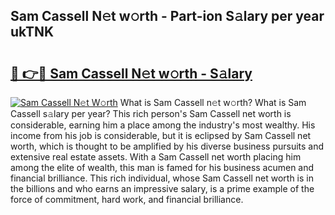 ## Sam Cassell N𝚎t w𝚘rth - Part-ion S𝚊lary per year ukTNK

# <h2><a href="http://gc2foon.nevu.top/?p=Sam+Cassell">🔗 👉🔴 Sam Cassell N𝚎t w𝚘rth - S𝚊lary</a></h2>

[![Sam Cassell N𝚎t W𝚘rth](https://i.imgur.com/Oavwk0R.jpeg)](http://gc2foon.nevu.top/?p=Sam+Cassell)
What is Sam Cassell n𝚎t w𝚘rth? What is Sam Cassell s𝚊lary per year?
This rich person's Sam Cassell net worth is considerable, earning him a place among the industry's most wealthy. His income from his job is considerable, but it is eclipsed by Sam Cassell net worth, which is thought to be amplified by his diverse business pursuits and extensive real estate assets. With a Sam Cassell net worth placing him among the elite of wealth, this man is famed for his business acumen and financial brilliance. This rich individual, whose Sam Cassell net worth is in the billions and who earns an impressive salary, is a prime example of the force of commitment, hard work, and financial brilliance.
